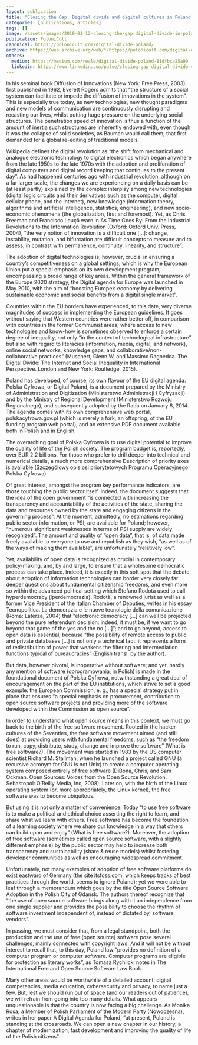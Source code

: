 ```yaml
---
layout: publication
title: "Closing the Gap. Digital divide and digital cultures in Poland: an introduction"
categories: [publications, articles]
tags: []
image: /assets/images/2018-01-12-closing-the-gap-digital-divide-in-poland.jpg
publication: PoloniCult
canonical: https://polonicult.com/digital-divide-poland/
archive: https://web.archive.org/web/*/https://polonicult.com/digital-divide-poland/
others:
  medium: https://medium.com/reale/digital-divide-poland-81dfbca25a99
  linkedin: https://www.linkedin.com/pulse/closing-gap-digital-divide-cultures-poland-roberto-reale/
---
```


In his seminal book Diffusion of Innovations (New York: Free Press, 2003), first published in 1962, Everett Rogers admits that “the structure of a social system can facilitate or impede the diffusion of innovations in the system”. This is especially true today, as new technologies, new thought paradigms and new models of communication are continuously disrupting and recasting our lives, whilst putting huge pressure on the underlying social structures. The penetration speed of innovation is thus a function of the amount of inertia such structures are inherently endowed with, even though it was the collapse of solid societies, as Bauman would call them, that first demanded for a global re-editing of traditional models.

Wikipedia defines the digital revolution as “the shift from mechanical and analogue electronic technology to digital electronics which began anywhere from the late 1950s to the late 1970s with the adoption and proliferation of digital computers and digital record keeping that continues to the present day”. As had happened centuries ago with industrial revolution, although on a far larger scale, the changes we are experiencing on a daily basis can be (at least partly) explained by the complex interplay among new technologies (digital logic circuits and their derivatives such as the computer, digital cellular phone, and the Internet), new knowledge (information theory, algorithms and artificial intelligence, statistics, engineering), and new socio-economic phenomena (the globalization, first and foremost). Yet, as Chris Freeman and Francisco Louçã warn in As Time Goes By: From the Industrial Revolutions to the Information Revolution (Oxford: Oxford Univ. Press, 2004), “the very notion of innovation is a difficult one […]: change, instability, mutation, and bifurcation are difficult concepts to measure and to assess, in contrast with permanence, continuity, linearity, and structure”.

The adoption of digital technologies is, however, crucial in ensuring a country’s competitiveness on a global settings; which is why the European Union put a special emphasis on its own development program, encompassing a broad range of key areas. Within the general framework of the Europe 2020 strategy, the Digital agenda for Europe was launched in May 2010, with the aim of “boosting Europe’s economy by delivering sustainable economic and social benefits from a digital single market”.

Countries within the EU borders have experienced, to this date, very diverse magnitudes of success in implementing the European guidelines. It goes without saying that Western countries were rather better off, in comparison with countries in the former Communist areas, where access to new technologies and know-how is sometimes observed to enforce a certain degree of inequality, not only “in the context of technological infrastructure” but also with regard to literacies (information, media, digital, and network), online social networks, knowledge gaps, and collaborative/non-collaborative practices” (Muschert, Glenn W, and Massimo Ragnedda. The Digital Divide: The Internet and Social Inequality in International Perspective. London and New York: Routledge, 2015).

Poland has developed, of course, its own flavour of the EU digital agenda: Polska Cyfrowa, or Digital Poland, is a document prepared by the Ministry of Administration and Digitization (Ministerstwo Administracji i Cyfryzacji) and by the Ministry of Regional Development (Ministerstwo Rozwoju Regionalnego), and subsequently adopted by the Rada on January 8, 2014. The agenda comes with its own comprehensive web portal, polskacyfrowa.gov.pl (which is merely a fork, an offspring, of the EU funding program web portal), and an extensive PDF document available both in Polish and in English.

The overarching goal of Polska Cyfrowa is to use digital potential to improve the quality of life of the Polish society. The program budget is, reportedly, over EUR 2.2 billions. For those who prefer to drill deeper into technical and numerical details, a much more comprehensive Description of priority axes is available (Szczegółowy opis osi priorytetowych Programu Operacyjnego Polska Cyfrowa).

Of great interest, amongst the program key performance indicators, are those touching the public sector itself. Indeed, the document suggests that the idea of the open government “is connected with increasing the transparency and accountability of the activities of the state, sharing the data and resources owned by the state and engaging citizens in the governing process”. At the moment, admittedly, no estimations regarding public sector information, or PSI, are available for Poland; however, “numerous significant weaknesses in terms of PSI supply are widely recognized”. The amount and quality of “open data”, that is, of data made freely available to everyone to use and republish as they wish, “as well as of the ways of making them available”, are unfortunately “relatively low”.

Yet, availability of open data is recognized as crucial in contemporary policy-making, and, by and large, to ensure that a wholesome democratic process can take place. Indeed, it is exactly in this soft spot that the debate about adoption of information technologies can border very closely far deeper questions about fundamental citizenship freedoms, and even more so within the advanced political setting which Stefano Rodotà used to call hyperdemocracy (iperdemocrazia). Rodotà, a renowned jurist as well as a former Vice President of the Italian Chamber of Deputies, writes in his essay Tecnopolitica. La democrazia e le nuove tecnologie della comunicazione (Roma: Laterza, 2004) that “electronic democracy […] can well be projected beyond the pure referendum decision: indeed, it must be, if we want to go beyond that game of the yes and the no […]”; and to go beyond, access to open data is essential, because “the possibility of remote access to public and private databases […] is not only a technical fact: it represents a form of redistribution of power that weakens the filtering and intermediation functions typical of bureaucracies” (English transl. by the author).

But data, however pivotal, is inoperative without software; and yet, hardly any mention of software (oprogramowania, in Polish) is made in the foundational document of Polska Cyfrowa, notwithstanding a great deal of encouragement on the part of the EU institutions, which strive to set a good example: the European Commission, e. g., has a special strategy put in place that ensures “a special emphasis on procurement, contribution to open source software projects and providing more of the software developed within the Commission as open source”.

In order to understand what open source means in this context, we must go back to the birth of the free software movement. Rooted in the hacker cultures of the Seventies, the free software movement aimed (and still does) at providing users with fundamental freedoms, such as “the freedom to run, copy, distribute, study, change and improve the software” (What is free software?). The movement was started in 1983 by the US computer scientist Richard M. Stallman, when he launched a project called GNU (a recursive acronym for GNU is not Unix) to create a computer operating system composed entirely of free software (DiBona, Chris, and Sam Ockman. Open Sources: Voices from the Open Source Revolution. Sebastopol: O’Reilly Media, Inc, 2008). Later on, with the birth of the Linux operating system (or, more appropriately, the Linux kernel), the free software was to become ubiquitous.

But using it is not only a matter of convenience. Today “to use free software is to make a political and ethical choice asserting the right to learn, and share what we learn with others. Free software has become the foundation of a learning society where we share our knowledge in a way that others can build upon and enjoy” (What is free software?). Moreover, the adoption of free software (sometimes called open source software, with a slightly different emphasis) by the public sector may help to increase both transparency and sustainability (share & reuse models) whilst fostering developer communities as well as encouraging widespread commitment.

Unfortunately, not many examples of adoption of free software platforms do exist eastward of Germany (the site itsfoss.com, which keeps tracks of best practices through the world, seems to ignore Poland); yet we were able to leaf through a memorandum which goes by the title Open Source Software Adoption in the Polish City of Gdańsk. The authors thereof recognize that “the use of open source software brings along with it an independence from one single supplier and provides the possibility to choose the rhythm of software investment independent of, instead of dictated by, software vendors”.

In passing, we must consider that, from a legal standpoint, both the production and the use of free (open source) software pose several challenges, mainly connected with copyright laws. And it will not be without interest to recall that, to this day, Poland law “provides no definition of a computer program or computer software. Computer programs are eligible for protection as literary works”, as Tomasz Rychlicki notes in The International Free and Open Source Software Law Book.

Many other areas would be worthwhile of a detailed account: digital competencies, media education, cybersecurity and privacy, to name just a few. But, lest we should run out of space (and our readers out of patience), we will refrain from going into too many details. What appears unquestionable is that the country is now facing a big challenge. As Monika Rosa, a Member of Polish Parliament of the Modern Party (Nowoczesna), writes in her paper A Digital Agenda for Poland, “at present, Poland is standing at the crossroads. We can open a new chapter in our history, a chapter of modernization, fast development and improving the quality of life of the Polish citizens”.

